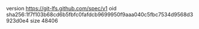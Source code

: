 version https://git-lfs.github.com/spec/v1
oid sha256:1f7f103b68cd6b5fbfc0fafdcb9699950f9aaa040c5fbc7534d9568d3923d0e4
size 48406
